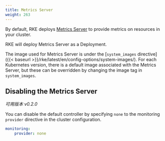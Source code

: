 ```yaml
---
title: Metrics Server
weight: 263
---
```


By default, RKE deploys [Metrics Server](https://github.com/kubernetes-incubator/metrics-server) to provide metrics on resources in your cluster.

RKE will deploy Metrics Server as a Deployment.

The image used for Metrics Server is under the [`system_images` directive]({{< baseurl >}}/rke/latest/en/config-options/system-images/). For each Kubernetes version, there is a default image associated with the Metrics Server, but these can be overridden by changing the image tag in `system_images`.

## Disabling the Metrics Server

_可用版本 v0.2.0_

You can disable the default controller by specifying `none` to the monitoring `provider` directive in the cluster configuration.

```yaml
monitoring:
    provider: none
```
